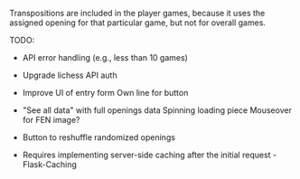 Transpositions are included in the player games, because it uses the assigned opening for that particular game, but not for overall games.

TODO:

- API error handling (e.g., less than 10 games)
- Upgrade lichess API auth
- Improve UI of entry form
    Own line for button

- "See all data" with full openings data
    Spinning loading piece
    Mouseover for FEN image?

- Button to reshuffle randomized openings
- Requires implementing server-side caching after the initial request - Flask-Caching